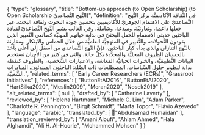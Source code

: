 {
    "type": "glossary",
    "title": "Bottom-up approach (to Open Scholarship) (to Open Scholarship النَّهج التَّصاعديّ)",
    "definition": "في الثَّقافة الأكاديميَّة يركز النَّهج التَّصاعديّ على الاهتمام الجوهريّ للأكاديميين بتحسين جودة البحوث وثقافة البحث، عبر جعلها داعمة، وتعاونيّة، ومبدعة، وشاملة.  وفي الغالب يشير النَّهج التَّصاعديّ لقيادة الباحثين حديثي الانضمام للحقل البحثيّ في بداية حياتهم المهنيَّة كصانعي التَّغيير الذين يقودون التَّحولات، والتَّغيير في المنهجيَّة العلميَّة من خلال الحماس والابتكار. ومقارنة بالنَّهج التنازلي والذي بدأه كبار الباحثين، فإنَّ النَّهج التَّصاعدي من أسفل إلى أعلى يأخذ بالحسبان الظُّروف المحليَّة والمحدَّدة بكلِّ حالة، والتي في كثير من الأحيان تستخدم البيانات التَّطبيقيَّة، والخبرات الحياتيَّة المعاشة، والاعتبارات الشَّخصية، والظُّروف كنقطة بداية  لتطوير حلول السِّياسات. المصطلحات ذات الصِّلة: الباحثون المبتدئون، المبادرات الشَّعبيَّة.",
    "related_terms": [
        "Early Career Researchers (ECRs)",
        "Grassroot initiatives"
    ],
    "references": [
        "ButtonEtAl2016",
        "ButtonEtAl2020",
        "HartSilka2020",
        "Meslin2009",
        "Moran2020",
        "Nosek2019"
    ],
    "alt_related_terms": [
        null
    ],
    "drafted_by": [
        "Catherine Laverty"
    ],
    "reviewed_by": [
        "Helena Hartmann",
        "Michele C. Lim",
        "Adam Parker",
        "Charlotte R. Pennington",
        "Birgit Schmidt",
        "Marta Topor",
        "Flávio Azevedo"
    ],
    "language": "arabic",
    "translated_by": [
        "ِAbdulsamad Humaidan"
    ],
    "translation_reviewed_by": [
        "Amani Aloufi",
        "Ahlam Ahmed",
        "Hala Alghamdi",
        "Ali H. Al-Hoorie",
        "Mohammed Mohsen"
    ]
}